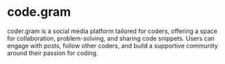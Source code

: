 # code.gram
coder.gram is a social media platform tailored for coders, offering a space for collaboration, problem-solving, and sharing code snippets. Users can engage with posts, follow other coders, and build a supportive community around their passion for coding.
